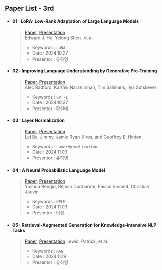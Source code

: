 ## Paper List - 3rd

- #### 01 : LoRA: Low-Rank Adaptation of Large Language Models
  > [Paper](https://arxiv.org/abs/2106.09685), [Presentation]() <br>
  > Edward J. Hu, Yelong Shen, et al.
  >
  > - Keywords : `LoRA`
  > - Date : 2024.10.27
  > - Presentor : 유하영

- #### 02 : Improving Language Understanding by Generative Pre-Training
  > [Paper](https://www.mikecaptain.com/resources/pdf/GPT-1.pdf), [Presentation](https://github.com/NLP-Study-JAPPU/Basic-Course/blob/main/Presentations/GPT-1_%E1%84%92%E1%85%AA%E1%86%BC%E1%84%92%E1%85%A7%E1%86%AB%E1%84%90%E1%85%A2.pdf) <br>
  > Alec Radford, Karthik Narasimhan, Tim Salimans, Ilya Sutskever
  >
  > - Keywords : `GPT-1`
  > - Date : 2024.10.27
  > - Presentor : 황현태

- #### 03 : Layer Normalization
  > [Paper](https://arxiv.org/abs/1607.06450), [Presentation]() <br>
  > Lei Ba, Jimmy, Jamie Ryan Kiros, and Geoffrey E. Hinton.
  >
  > - Keywords : `LayerNormalizaiton`
  > - Date : 2024.11.03
  > - Presentor : 유하영
  
- #### 04 : A Neural Probabilistic Language Model
  > [Paper](https://www.jmlr.org/papers/volume3/bengio03a/bengio03a.pdf), [Presentation]() <br>
  > Yoshua Bengio, Réjean Ducharme, Pascal Vincent, Christian Jauvin
  >
  > - Keywords : `NPLM`
  > - Date : 2024.11.03
  > - Presentor : 이정

- #### 05 : Retrieval-Augmented Generation for Knowledge-Intensive NLP Tasks
  > [Paper](https://arxiv.org/abs/2005.11401), [Presentation](https://github.com/NLP-Study-JAPPU/Basic-Course/blob/main/Presentations/RAG-%EC%9C%A0%ED%95%98%EC%98%81.pdf)
  > Lewis, Patrick, et al. <br>
  >
  > - Keywords : `RAG`
  > - Date : 2024.11.19
  > - Presentor : 유하영

